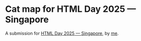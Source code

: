 # Cat map for HTML Day 2025 — Singapore
A submission for [HTML Day 2025 — Singapore](https://amalinalai.github.io/htmlenergy/event-2025.html), by [me](https://zaw.li/).
